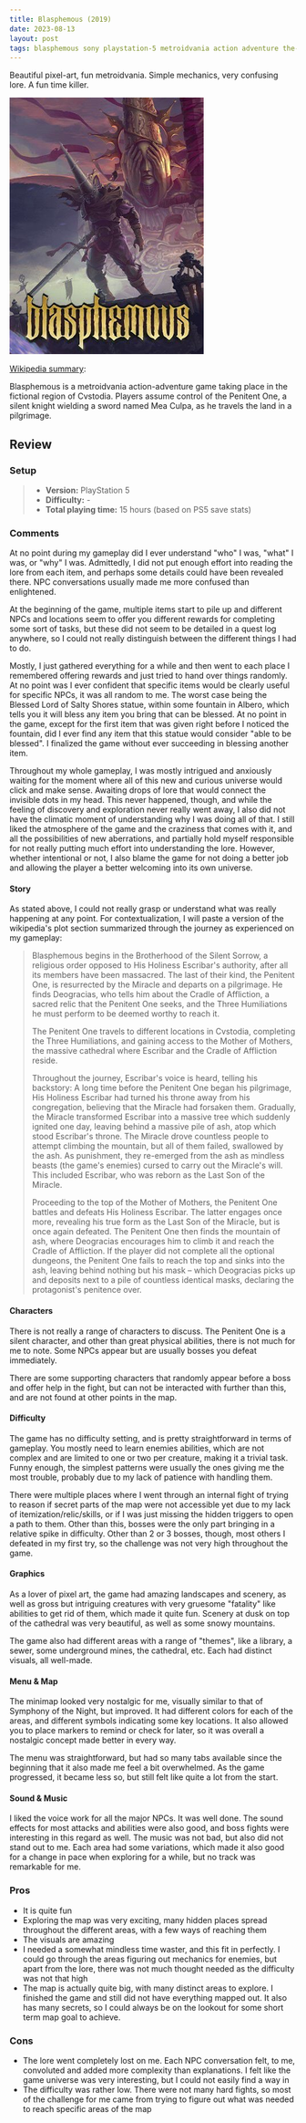 ```yaml
---
title: Blasphemous (2019)
date: 2023-08-13
layout: post
tags: blasphemous sony playstation-5 metroidvania action adventure the-game-kitchen single-player  
---
```


Beautiful pixel-art, fun metroidvania. Simple mechanics, very confusing lore. A fun time killer. 

![](https://raw.githubusercontent.com/Tschis/reviews-blog/main/assets/covers/blasphemous-2019-cover.jpg)

[Wikipedia summary](https://en.wikipedia.org/wiki/Blasphemous_(video_game)):

Blasphemous is a metroidvania action-adventure game taking place in the fictional region of Cvstodia. Players assume 
control of the Penitent One, a silent knight wielding a sword named Mea Culpa, as he travels the land in a pilgrimage.

## Review

### Setup
> - **Version:** PlayStation 5  
> - **Difficulty:** -
> - **Total playing time:** 15 hours (based on PS5 save stats)

### Comments

At no point during my gameplay did I ever understand "who" I was, "what" I was, or "why" I was. Admittedly, I did not
put enough effort into reading the lore from each item, and perhaps some details could have been revealed there. NPC
conversations usually made me more confused than enlightened. 

At the beginning of the game, multiple items start to pile up and different NPCs and locations seem to offer you 
different rewards for completing some sort of tasks, but these did not seem to be detailed in a quest log anywhere, so 
I could not really distinguish between the different things I had to do. 

Mostly, I just gathered everything for a while and then went to each place I remembered offering rewards and just tried
to hand over things randomly. At no point was I ever confident that specific items would be clearly useful for specific 
NPCs, it was all random to me. The worst case being the Blessed Lord of Salty Shores statue, within some fountain in 
Albero, which tells you it will bless any item you bring that can be blessed. At no point in the game, except for the 
first item that was given right before I noticed the fountain, did I ever find any item that this statue would consider
"able to be blessed". I finalized the game without ever succeeding in blessing another item.

Throughout my whole gameplay, I was mostly intrigued and anxiously waiting for the moment where all of this new and 
curious universe would click and make sense. Awaiting drops of lore that would connect the invisible dots in my head. 
This never happened, though, and while the feeling of discovery and exploration never really went away, I also did not 
have the climatic moment of understanding why I was doing all of that. I still liked the atmosphere of the game and the 
craziness that comes with it, and all the possibilities of new aberrations, and partially hold myself responsible for 
not really putting much effort into understanding the lore. However, whether intentional or not, I also blame the game
for not doing a better job and allowing the player a better welcoming into its own universe.

#### Story

As stated above, I could not really grasp or understand what was really happening at any point. For contextualization, 
I will paste a version of the wikipedia's plot section summarized through the journey as experienced on my gameplay:

> Blasphemous begins in the Brotherhood of the Silent Sorrow, a religious order opposed to His Holiness Escribar's 
> authority, after all its members have been massacred. The last of their kind, the Penitent One, is resurrected by the 
> Miracle and departs on a pilgrimage. He finds Deogracias, who tells him about the Cradle of Affliction, a sacred 
> relic that the Penitent One seeks, and the Three Humiliations he must perform to be deemed worthy to reach it. 
> 
> The Penitent One travels to different locations in Cvstodia, completing the Three Humiliations, and gaining access to
> the Mother of Mothers, the massive cathedral where Escribar and the Cradle of Affliction reside.
>
> Throughout the journey, Escribar's voice is heard, telling his backstory: A long time before the Penitent One began 
> his pilgrimage, His Holiness Escribar had turned his throne away from his congregation, believing that the Miracle 
> had forsaken them. Gradually, the Miracle transformed Escribar into a massive tree which suddenly ignited one day, 
> leaving behind a massive pile of ash, atop which stood Escribar's throne. The Miracle drove countless people to 
> attempt climbing the mountain, but all of them failed, swallowed by the ash. As punishment, they re-emerged from the 
> ash as mindless beasts (the game's enemies) cursed to carry out the Miracle's will. This included Escribar, who was 
> reborn as the Last Son of the Miracle.
>
> Proceeding to the top of the Mother of Mothers, the Penitent One battles and defeats His Holiness Escribar. The 
> latter engages once more, revealing his true form as the Last Son of the Miracle, but is once again defeated. 
> The Penitent One then finds the mountain of ash, where Deogracias encourages him to climb it and reach the Cradle of 
> Affliction. If the player did not complete all the optional dungeons, the Penitent One fails to reach the top and 
> sinks into the ash, leaving behind nothing but his mask – which Deogracias picks up and deposits next to a pile of 
> countless identical masks, declaring the protagonist's penitence over.


#### Characters

There is not really a range of characters to discuss. The Penitent One is a silent character, and other than great 
physical abilities, there is not much for me to note. Some NPCs appear but are usually bosses you defeat immediately.

There are some supporting characters that randomly appear before a boss and offer help in the fight, but can not be 
interacted with further than this, and are not found at other points in the map.

#### Difficulty

The game has no difficulty setting, and is pretty straightforward in terms of gameplay. You mostly need to learn enemies
abilities, which are not complex and are limited to one or two per creature, making it a trivial task. Funny enough, the
simplest patterns were usually the ones giving me the most trouble, probably due to my lack of patience with handling
them.

There were multiple places where I went through an internal fight of trying to reason if secret parts of the map were 
not accessible yet due to my lack of itemization/relic/skills, or if I was just missing the hidden triggers to open a 
path to them. Other than this, bosses were the only part bringing in a relative spike in difficulty. Other than 2 or 3
bosses, though, most others I defeated in my first try, so the challenge was not very high throughout the game.

#### Graphics

As a lover of pixel art, the game had amazing landscapes and scenery, as well as gross but intriguing creatures with
very gruesome "fatality" like abilities to get rid of them, which made it quite fun. Scenery at dusk on top of the 
cathedral was very beautiful, as well as some snowy mountains.

The game also had different areas with a range of "themes", like a library, a sewer, some underground mines, the 
cathedral, etc. Each had distinct visuals, all well-made. 

#### Menu & Map

The minimap looked very nostalgic for me, visually similar to that of Symphony of the Night, but improved. It had 
different colors for each of the areas, and different symbols indicating some key locations. It also allowed you to 
place markers to remind or check for later, so it was overall a nostalgic concept made better in every way.

The menu was straightforward, but had so many tabs available since the beginning that it also made me feel a bit 
overwhelmed. As the game progressed, it became less so, but still felt like quite a lot from the start.

#### Sound & Music

I liked the voice work for all the major NPCs. It was well done. The sound effects for most attacks and abilities were 
also good, and boss fights were interesting in this regard as well. The music was not bad, but also did not stand out
to me. Each area had some variations, which made it also good for a change in pace when exploring for a while, but no
track was remarkable for me.

### Pros

- It is quite fun
- Exploring the map was very exciting, many hidden places spread throughout the different areas, with a few ways of 
reaching them
- The visuals are amazing
- I needed a somewhat mindless time waster, and this fit in perfectly. I could go through the areas figuring out 
mechanics for enemies, but apart from the lore, there was not much thought needed as the difficulty was not that high
- The map is actually quite big, with many distinct areas to explore. I finished the game and still did not have 
everything mapped out. It also has many secrets, so I could always be on the lookout for some short term map goal to
achieve.

### Cons

- The lore went completely lost on me. Each NPC conversation felt, to me, convoluted and added more complexity than 
explanations. I felt like the game universe was very interesting, but I could not easily find a way in
- The difficulty was rather low. There were not many hard fights, so most of the challenge for me came from trying to 
figure out what was needed to reach specific areas of the map

